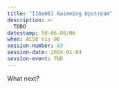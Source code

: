 ```yaml
---
title: "[16e06] Swimming Upstream"
description: >-
  TODO
datestamp: 50-06-06/06
when: AC50 Vis 06
session-number: 83
session-date: 2024-01-04
session-event: TBD
---
```


What next?
